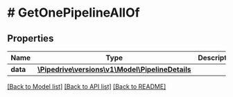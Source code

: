# # GetOnePipelineAllOf

## Properties

Name | Type | Description | Notes
------------ | ------------- | ------------- | -------------
**data** | [**\Pipedrive\versions\v1\Model\PipelineDetails**](PipelineDetails.md) |  | [optional]

[[Back to Model list]](../../README.md#models) [[Back to API list]](../../README.md#endpoints) [[Back to README]](../../README.md)

